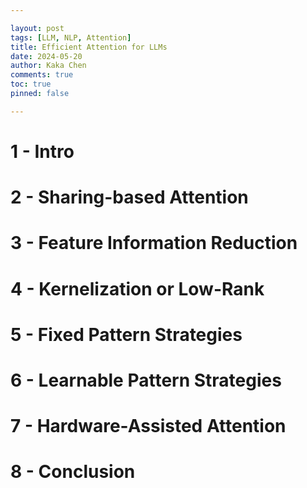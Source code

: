 ```yaml
---

layout: post
tags: [LLM, NLP, Attention]
title: Efficient Attention for LLMs
date: 2024-05-20
author: Kaka Chen
comments: true
toc: true
pinned: false

---
```


# 1 - Intro

# 2 - Sharing-based Attention

# 3 - Feature Information Reduction

# 4 - Kernelization or Low-Rank

# 5 - Fixed Pattern Strategies

# 6 - Learnable Pattern Strategies

# 7 - Hardware-Assisted Attention

# 8 - Conclusion
